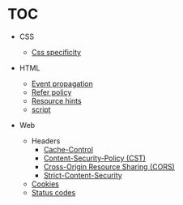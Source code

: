 # TOC

- CSS  
  - [Css specificity](https://hasanjoldic.github.io/notes/css/css-specificity)

- HTML  
  - [Event propagation](https://hasanjoldic.github.io/notes/html/event-propagation)
  - [Refer policy](https://hasanjoldic.github.io/notes/html/refer-policy)
  - [Resource hints](https://hasanjoldic.github.io/notes/html/resource-hints)
  - [script](https://hasanjoldic.github.io/notes/html/script)

- Web
  - Headers
    - [Cache-Control](https://hasanjoldic.github.io/notes/web/headers/cache-control)
    - [Content-Security-Policy (CST)](https://hasanjoldic.github.io/notes/web/headers/content-security-policy)
    - [Cross-Origin Resource Sharing (CORS)](https://hasanjoldic.github.io/notes/web/headers/cross-origin-resource-sharing)
    - [Strict-Content-Security](https://hasanjoldic.github.io/notes/web/headers/strict-content-security)
  - [Cookies](https://hasanjoldic.github.io/notes/web/cookies)
  - [Status codes](https://hasanjoldic.github.io/notes/web/status-codes)